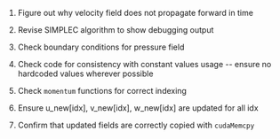 1. Figure out why velocity field does not propagate forward in time
2. Revise SIMPLEC algorithm to show debugging output
3. Check boundary conditions for pressure field
4. Check code for consistency with constant values usage -- ensure no hardcoded values wherever possible

5. Check `momentum` functions for correct indexing
6. Ensure u_new[idx], v_new[idx], w_new[idx] are updated for all idx
7. Confirm that updated fields are correctly copied with `cudaMemcpy`